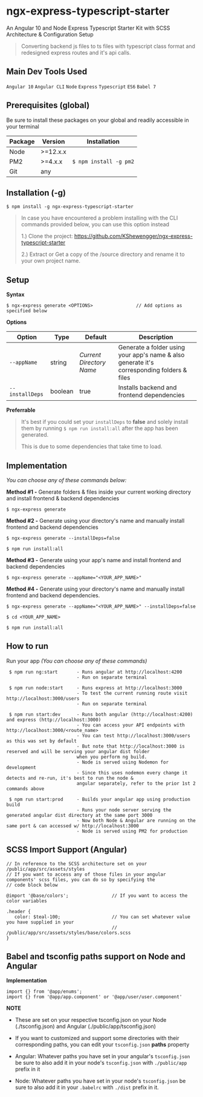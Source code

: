 # ngx-express-typescript-starter
An Angular 10 and Node Express Typescript Starter Kit with SCSS Architecture & Configuration Setup

> Converting backend js files to ts files with typescript class format and redesigned express routes and it's api calls.

## Main Dev Tools Used
`Angular 10` `Angular CLI` `Node` `Express` `Typescript` `ES6` `Babel 7`

## Prerequisites (global)
Be sure to install these packages on your global and readily accessible in your terminal

| Package        | Version | Installation
| ------------- | ------------- | ------------- |
| Node         | \>=12.x.x     |
| PM2         | \>=4.x.x      |  `$ npm install -g pm2`
| Git        | any           |

## Installation (-g) 

```
$ npm install -g ngx-express-typescript-starter
```

> In case you have encountered a problem installing with the CLI commands provided below, you can use this option instead
>    
>   1.) Clone the project: https://github.com/KShewengger/ngx-express-typescript-starter
>  
>   2.) Extract or Get a copy of the /source directory and rename it to your own project name.

## Setup

**Syntax**
```
$ ngx-express generate <OPTIONS>                // Add options as specified below
```

**Options**

| Option           | Type           | Default                  | Description
| ---------------- | ------------- | ------------------------ | ------------- |
| `--appName`      | string       | *Current Directory Name* | Generate a folder using your app's name & also generate it's corresponding folders & files
| `--installDeps`  | boolean     | true                     | Installs backend and frontend dependencies

**Preferrable**
> It's best if you could set your `installDeps` to **false** and solely install them by
> running `$ npm run install:all` after the app has been generated. 
>
>  This is due to some dependencies that take time to load.

## Implementation
*You can choose any of these commands below:*


**Method #1 -** Generate folders & files inside your current working directory and install frontend & backend dependencies

```
$ ngx-express generate
```

**Method #2 -** Generate using your directory's name and manually install frontend and backend dependencies
```
$ ngx-express generate --installDeps=false

$ npm run install:all
```

**Method #3 -** Generate using your app's name and install frontend and backend dependencies
```
$ ngx-express generate --appName="<YOUR_APP_NAME>"
```

**Method #4 -** Generate using your directory's name and manually install frontend and backend dependencies. 
```
$ ngx-express generate --appName="<YOUR_APP_NAME>" --installDeps=false 

$ cd <YOUR_APP_NAME>

$ npm run install:all 
```

## How to run

Run your app *(You can choose any of these commands)*
```
 $ npm run ng:start       - Runs angular at http://localhost:4200
                          - Run on separate terminal

 $ npm run node:start     - Runs express at http://localhost:3000
                          - To test the current running route visit http://localhost:3000/users
                          - Run on separate terminal
 
 $ npm run start:dev      - Runs both angular (http://localhost:4200) and express (http://localhost:3000)
                          - You can access your API endpoints with http://localhost:3000/<route_name>
                          - You can test http://localhost:3000/users as this was set by default
                          - But note that http://localhost:3000 is reserved and will be serving your angular dist folder 
                          when you perform ng build.   
                          - Node is served using Nodemon for development
                          - Since this uses nodemon every change it detects and re-run, it's best to run the node &
                          angular separately, refer to the prior 1st 2 commands above
        
 $ npm run start:prod     - Builds your angular app using production build 
                          - Runs your node server serving the generated angular dist directory at the same port 3000
                          - Now both Node & Angular are running on the same port & can accessed w/ http://localhost:3000
                          - Node is served using PM2 for production
````

## SCSS Import Support (Angular)
```
// In reference to the SCSS architecture set on your /public/app/src/assets/styles
// If you want to access any of those files in your angular components' scss files, you can do so by specifying the
// code block below

@import '@base/colors';                // If you want to access the color variables

.header {
   color: $teal-100;                   // You can set whatever value you have supplied in your 
                                       // /public/app/src/assets/styles/base/colors.scss
}
```


## Babel and tsconfig paths support on Node and Angular

**Implementation**
```
import {} from '@app/enums';
import {} from '@app/app.component' or '@app/user/user.component'
```

**NOTE**
- These are set on your respective tsconfig.json on your Node (./tsconfig.json) 
and Angular (./public/app/tsconfig.json)

- If you want to customized and support some directories with their corresponding paths, you can edit your `tsconfig.json` **paths** property

- Angular: Whatever paths you have set in your angular's `tsconfig.json` be sure to also add it in your node's `tsconfig.json` with `./public/app` prefix in it

- Node: Whatever paths you have set in your node's `tsconfig.json` be sure to also add it in your `.babelrc` with `./dist` prefix in it.


